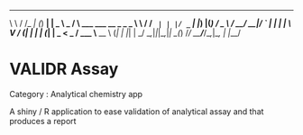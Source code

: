 __     __    _ _     _ ____          _                        
\ \   / /_ _| (_) __| |  _ \  _     / \   ___ ___  __ _ _   _ 
 \ \ / / _` | | |/ _` | |_) |(_)   / _ \ / __/ __|/ _` | | | |
  \ V / (_| | | | (_| |  _ <  _   / ___ \\__ \__ \ (_| | |_| |
   \_/ \__,_|_|_|\__,_|_| \_\(_) /_/   \_\___/___/\__,_|\__, |
                                                         |___/ 
                                                         
# VALIDR Assay

Category : Analytical chemistry app

A shiny / R application to ease validation of analytical assay and that produces a report
